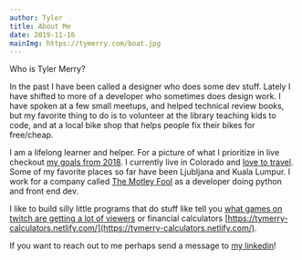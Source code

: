 ```yaml
---
author: Tyler
title: About Me
date: 2019-11-16
mainImg: https://tymerry.com/boat.jpg
---
```


Who is Tyler Merry?

In the past I have been called a designer who does some dev stuff. Lately I have shifted to more of a developer who sometimes does design work. I have spoken at a few small meetups, and helped technical review books, but my favorite thing to do is to volunteer at the library teaching kids to code, and at a local bike shop that helps people fix their bikes for free/cheap.

I am a lifelong learner and helper. For a picture of what I prioritize in live checkout [my goals from 2018](http://www.tymerry.com/2017-recap-2018-goals.html). I currently live in Colorado and [love to travel](http://travelsaveandbemerry.com/). Some of my favorite places so far have been Ljubljana and Kuala Lumpur. I work for a company called [The Motley Fool](http://fool.com) as a developer doing python and front end dev.

I like to build silly little programs that do stuff like tell you [what games on twitch are getting a lot of viewers](https://tymerry.com/best-game-to-stream.html) or financial calculators [https://tymerry-calculators.netlify.com/](https://tymerry-calculators.netlify.com/).

If you want to reach out to me perhaps send a message to [my linkedin](https://www.linkedin.com/in/merryt/)!
